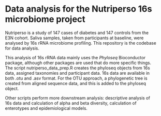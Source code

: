# Data analysis for the Nutriperso 16s microbiome project

Nutriperso is a study of 147 cases of diabetes and 147 controls from the E3N cohort. Saliva samples, taken from participants at baseline, were analysed by 16s rRNA microbiome profiling. This repository is the codebase for data analysis.

This analysis of 16s rRNA data mainly uses the *Phyloseq* Bioconductor package, although other packages are used that do more specific things. The script nutriperso_data_prep.R creates the phyloseq objects from 16s data, assigned taxonomies and participant data. 16s data are available in both .otu and .asv format. For the OTU approach, a phylogenetic tree is created from aligned sequence data, and this is added to the phyloseq object.

Other scripts perform more downstream analysis: descriptive analysis of 16s data and calculation of alpha and beta diversity, calculation of enterotypes and epidemiological models. 
